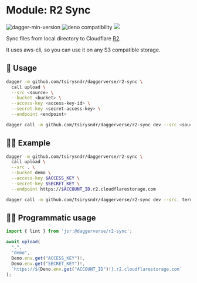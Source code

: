 # Module: R2 Sync

![dagger-min-version](https://img.shields.io/badge/dagger-v0.10.0-blue?color=3D66FF)
![deno compatibility](https://shield.deno.dev/deno/^1.41)
[![](https://jsr.io/badges/@daggerverse/r2-sync)](https://jsr.io/@daggerverse/r2-sync)

Sync files from local directory to Cloudflare [R2](https://www.cloudflare.com/developer-platform/r2/).

It uses aws-cli, so you can use it on any S3 compatible storage.

## 🚀 Usage

```sh
dagger -m github.com/tsirysndr/daggerverse/r2-sync \
  call upload \
  --src <source> \
  --bucket <bucket> \
  --access-key <access-key-id> \
  --secret-key <secret-access-key> \
  --endpoint <endpoint>
```

```sh
dagger call -m github.com/tsirysndr/daggerverse/r2-sync dev --src <source> terminal
```

## 🧑‍🔬 Example

```sh
dagger -m github.com/tsirysndr/daggerverse/r2-sync \
  call upload \
  --src . \
  --bucket demo \
  --access-key $ACCESS_KEY \
  --secret-key $SECRET_KEY \
  --endpoint https://$ACCOUNT_ID.r2.cloudflarestorage.com
```

```sh
dagger call -m github.com/tsirysndr/daggerverse/r2-sync dev --src. terminal
```

## 🧑‍💻 Programmatic usage

```typescript
import { lint } from 'jsr:@daggerverse/r2-sync';

await upload(
  ".",
  "demo",
  Deno.env.get("ACCESS_KEY")!,
  Deno.env.get("SECRET_KEY")!,
  `https://${Deno.env.get("ACCOUNT_ID")!}.r2.cloudflarestorage.com`
);
```
